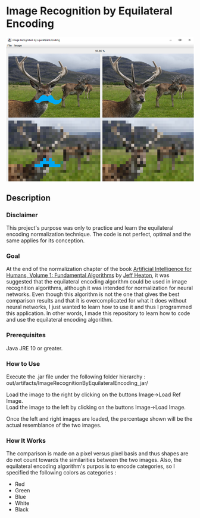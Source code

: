 Image Recognition by Equilateral Encoding
=========================================

![Deer Comparison](/readme-images/DeerComparison.png)

Description
-----------

### Disclaimer

This project's purpose was only to practice and learn the equilateral encoding normalization technique. The code is not perfect, optimal and the same applies for its conception.

### Goal

At the end of the normalization chapter of the book [Artificial Intelligence for Humans, Volume 1: Fundamental Algorithms](https://www.heatonresearch.com/aifh/vol1/) by [Jeff Heaton](https://www.heatonresearch.com/about/), it was suggested that the equilateral encoding algorithm could be used in image recognition algorithms, although it was intended for normalization for neural networks. Even though this algorithm is not the one that gives the best comparison results and that it is overcomplicated for what it does without neural networks, I just wanted to learn how to use it and thus I programmed this application. In other words, I made this repository to learn how to code and use the equilateral encoding algorithm.

### Prerequisites

Java JRE 10 or greater.

### How to Use

Execute the .jar file under the following folder hierarchy : out/artifacts/ImageRecognitionByEquilateralEncoding_jar/

Load the image to the right by clicking on the buttons Image->Load Ref Image.  
Load the image to the left by clicking on the buttons Image->Load Image.

Once the left and right images are loaded, the percentage shown will be the actual resemblance of the two images.

### How It Works

The comparison is made on a pixel versus pixel basis and thus shapes are do not count towards the similarities between the two images.
Also, the equilateral encoding algorithm's purpos is to encode categories, so I specified the following colors as categories :
* Red
* Green
* Blue
* White
* Black